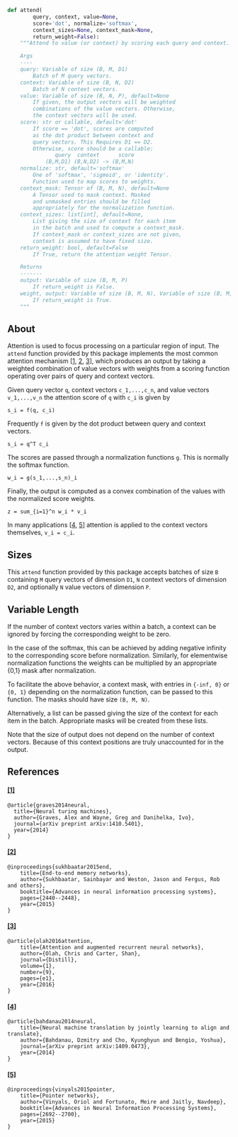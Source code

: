 ```python
def attend(
        query, context, value=None,
        score='dot', normalize='softmax',
        context_sizes=None, context_mask=None,
        return_weight=False):
    """Attend to value (or context) by scoring each query and context.

    Args
    ----
    query: Variable of size (B, M, D1)
        Batch of M query vectors.
    context: Variable of size (B, N, D2)
        Batch of N context vectors.
    value: Variable of size (B, N, P), default=None
        If given, the output vectors will be weighted
        combinations of the value vectors. Otherwise,
        the context vectors will be used.
    score: str or callable, default='dot'
        If score == 'dot', scores are computed
        as the dot product between context and
        query vectors. This Requires D1 == D2.
        Otherwise, score should be a callable:
               query  context      score
            (B,M,D1) (B,N,D2) -> (B,M,N)
    normalize: str, default='softmax'
        One of 'softmax', 'sigmoid', or 'identity'.
        Function used to map scores to weights.
    context_mask: Tensor of (B, M, N), default=None
        A Tensor used to mask context. Masked
        and unmasked entries should be filled 
        appropriately for the normalization function.
    context_sizes: list[int], default=None,
        List giving the size of context for each item
        in the batch and used to compute a context_mask.
        If context_mask or context_sizes are not given,
        context is assumed to have fixed size.
    return_weight: bool, default=False
        If True, return the attention weight Tensor.

    Returns
    -------
    output: Variable of size (B, M, P)
        If return_weight is False.
    weight, output: Variable of size (B, M, N), Variable of size (B, M, P)
        If return_weight is True.
    """
```

About
-----
Attention is used to focus processing on a particular region of input.
The `attend` function provided by this package implements the most
common attention mechanism [[1](#1), [2](#2), [3](#3)], which produces
an output by taking a weighted combination of value vectors with weights
from a scoring function operating over pairs of query and context vectors.

Given query vector `q`, context vectors `c_1,...,c_n`, and value vectors
`v_1,...,v_n` the attention score of `q` with `c_i` is given by

    s_i = f(q, c_i)

Frequently `f` is given by the dot product between query and context vectors.

    s_i = q^T c_i

The scores are passed through a normalization functions `g`. This is normally the softmax function.

    w_i = g(s_1,...,s_n)_i

Finally, the output is computed as a convex combination
of the values with the normalized score weights.

    z = sum_{i=1}^n w_i * v_i

In many applications [[4](#4), [5](#5)] attention is applied
to the context vectors themselves, `v_i = c_i`.

Sizes
-----
This `attend` function provided by this package accepts
batches of size `B` containing
`M` query vectors of dimension `D1`, 
`N` context vectors of dimension `D2`, 
and optionally `N` value vectors of dimension `P`.

Variable Length
---------------
If the number of context vectors varies within a batch, a context
can be ignored by forcing the corresponding weight to be zero.

In the case of the softmax, this can be achieved by adding negative
infinity to the corresponding score before normalization.
Similarly, for elementwise normalization functions the weights can
be multiplied by an appropriate {0,1} mask after normalization.

To facilitate the above behavior, a context mask, with entries
in `{-inf, 0}` or `{0, 1}` depending on the normalization function,
can be passed to this function. The masks should have size `(B, M, N)`.

Alternatively, a list can be passed giving the size of the context for
each item in the batch. Appropriate masks will be created from these lists.

Note that the size of output does not depend on the number of context vectors.
Because of this context positions are truly unaccounted for in the output.

References
----------
#### [[1]](https://arxiv.org/abs/1410.5401)
    @article{graves2014neural,
      title={Neural turing machines},
      author={Graves, Alex and Wayne, Greg and Danihelka, Ivo},
      journal={arXiv preprint arXiv:1410.5401},
      year={2014}
    }

#### [[2]](https://arxiv.org/abs/1503.08895)

    @inproceedings{sukhbaatar2015end,
        title={End-to-end memory networks},
        author={Sukhbaatar, Sainbayar and Weston, Jason and Fergus, Rob and others},
        booktitle={Advances in neural information processing systems},
        pages={2440--2448},
        year={2015}
    }

#### [[3]](https://distill.pub/2016/augmented-rnns/)

    @article{olah2016attention,
        title={Attention and augmented recurrent neural networks},
        author={Olah, Chris and Carter, Shan},
        journal={Distill},
        volume={1},
        number={9},
        pages={e1},
        year={2016}
    }

#### [[4]](https://arxiv.org/abs/1409.0473)

    @article{bahdanau2014neural,
        title={Neural machine translation by jointly learning to align and translate},
        author={Bahdanau, Dzmitry and Cho, Kyunghyun and Bengio, Yoshua},
        journal={arXiv preprint arXiv:1409.0473},
        year={2014}
    }

#### [[5]](https://arxiv.org/abs/1506.03134)

    @inproceedings{vinyals2015pointer,
        title={Pointer networks},
        author={Vinyals, Oriol and Fortunato, Meire and Jaitly, Navdeep},
        booktitle={Advances in Neural Information Processing Systems},
        pages={2692--2700},
        year={2015}
    }

